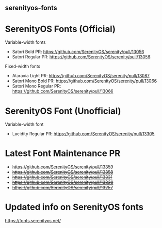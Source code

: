 ## serenityos-fonts
# SerenityOS Fonts (Official)

Variable-width fonts
  - Satori Bold    PR: https://github.com/SerenityOS/serenity/pull/13056
  - Satori Regular PR: https://github.com/SerenityOS/serenity/pull/13056

Fixed-width fonts
  - Ataraxia Light      PR: https://github.com/SerenityOS/serenity/pull/13087
  - Satori Mono Bold    PR: https://github.com/SerenityOS/serenity/pull/13066
  - Satori Mono Regular PR: https://github.com/SerenityOS/serenity/pull/13066

# SerenityOS Font (Unofficial)

Variable-width font
  - Lucidity Regular PR: https://github.com/SerenityOS/serenity/pull/13305

# Latest Font Maintenance PR
- ~~https://github.com/SerenityOS/serenity/pull/13359~~
- ~~https://github.com/SerenityOS/serenity/pull/13358~~
- ~~https://github.com/SerenityOS/serenity/pull/13331~~
- ~~https://github.com/SerenityOS/serenity/pull/13330~~
- ~~https://github.com/SerenityOS/serenity/pull/13257~~

# Updated info on SerenityOS fonts
https://fonts.serenityos.net/
